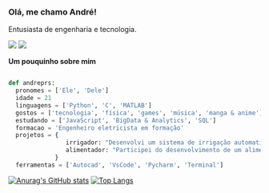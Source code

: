 ### Olá, me chamo André!

Entusiasta de engenharia e tecnologia.

<a href="https://www.linkedin.com/in/andreprs" target="_blank"><img src="https://img.shields.io/badge/-LinkedIn-%230077B5?style=for-the-badge&logo=linkedin&logoColor=white" target="_blank"></a>
<a href = "mailto:andreprasel@gmail.com"><img src="https://img.shields.io/badge/-Gmail-%23333?style=for-the-badge&logo=gmail&logoColor=white" target="_blank"></a>

**Um pouquinho sobre mim**

```python

def andreprs:
  pronomes = ['Ele', 'Dele']
  idade = 21
  linguagens = ['Python', 'C', 'MATLAB']
  gostos = ['tecnologia', 'física', 'games', 'música', 'manga & anime']
  estudando = ['JavaScript', 'BigData & Analytics', 'SQL']
  formacao = 'Engenheiro eletricista em formação'
  projetos = {
                irrigador: "Desenvolvi um sistema de irrigação automatizado com arduino"
                alimentador: "Participei do desenvolvimento de um alimentador de animais domésticos controlado através de aplicativo de celular"
             }
  ferramentas = ['Autocad', 'VsCode', 'Pycharm', 'Terminal']
```

[![Anurag's GitHub stats](https://github-readme-stats.vercel.app/api?username=andreprs&theme=tokyonight)](https://github.com/anuraghazra/github-readme-stats)
[![Top Langs](https://github-readme-stats.vercel.app/api/top-langs/?username=andreprs&theme=tokyonight)](https://github.com/anuraghazra/github-readme-stats)
